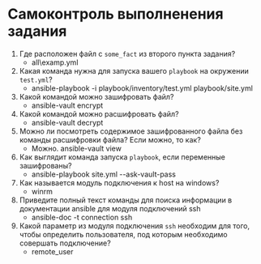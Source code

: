 # Самоконтроль выполненения задания

1. Где расположен файл с `some_fact` из второго пункта задания?
   - all\examp.yml
2. Какая команда нужна для запуска вашего `playbook` на окружении `test.yml`?
   - ansible-playbook -i playbook/inventory/test.yml playbook/site.yml
3. Какой командой можно зашифровать файл?
   - ansible-vault encrypt <filename>
4. Какой командой можно расшифровать файл?
   - ansible-vault decrypt <filename>
5. Можно ли посмотреть содержимое зашифрованного файла без команды расшифровки файла? Если можно, то как?
   - Можно. ansible-vault view <filename>
6. Как выглядит команда запуска `playbook`, если переменные зашифрованы?
   - ansible-playbook site.yml --ask-vault-pass
7. Как называется модуль подключения к host на windows?
   - winrm
8. Приведите полный текст команды для поиска информации в документации ansible для модуля подключений ssh
   - ansible-doc -t connection ssh
9. Какой параметр из модуля подключения `ssh` необходим для того, чтобы определить пользователя, под которым необходимо совершать подключение?
   - remote_user

